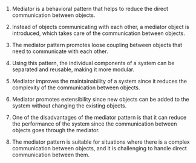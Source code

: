 

1. Mediator is a behavioral pattern that helps to reduce the direct communication between objects. 

2. Instead of objects communicating with each other, a mediator object is introduced, which takes care of the communication between objects.

3. The mediator pattern promotes loose coupling between objects that need to communicate with each other. 

4. Using this pattern, the individual components of a system can be separated and reusable, making it more modular. 

5. Mediator improves the maintainability of a system since it reduces the complexity of the communication between objects. 

6. Mediator promotes extensibility since new objects can be added to the system without changing the existing objects. 

7. One of the disadvantages of the mediator pattern is that it can reduce the performance of the system since the communication between objects goes through the mediator. 

8. The mediator pattern is suitable for situations where there is a complex communication between objects, and it is challenging to handle direct communication between them.